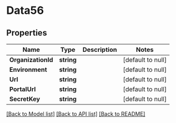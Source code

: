 # Data56

## Properties
Name | Type | Description | Notes
------------ | ------------- | ------------- | -------------
**OrganizationId** | **string** |  | [default to null]
**Environment** | **string** |  | [default to null]
**Url** | **string** |  | [default to null]
**PortalUrl** | **string** |  | [default to null]
**SecretKey** | **string** |  | [default to null]

[[Back to Model list]](../README.md#documentation-for-models) [[Back to API list]](../README.md#documentation-for-api-endpoints) [[Back to README]](../README.md)

